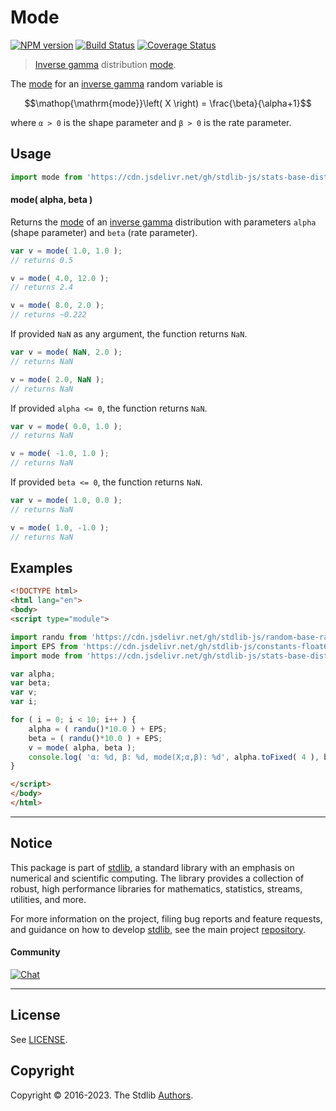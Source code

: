 <!--

@license Apache-2.0

Copyright (c) 2018 The Stdlib Authors.

Licensed under the Apache License, Version 2.0 (the "License");
you may not use this file except in compliance with the License.
You may obtain a copy of the License at

   http://www.apache.org/licenses/LICENSE-2.0

Unless required by applicable law or agreed to in writing, software
distributed under the License is distributed on an "AS IS" BASIS,
WITHOUT WARRANTIES OR CONDITIONS OF ANY KIND, either express or implied.
See the License for the specific language governing permissions and
limitations under the License.

-->

# Mode

[![NPM version][npm-image]][npm-url] [![Build Status][test-image]][test-url] [![Coverage Status][coverage-image]][coverage-url] <!-- [![dependencies][dependencies-image]][dependencies-url] -->

> [Inverse gamma][invgamma-distribution] distribution [mode][mode].

<!-- Section to include introductory text. Make sure to keep an empty line after the intro `section` element and another before the `/section` close. -->

<section class="intro">

The [mode][mode] for an [inverse gamma][invgamma-distribution] random variable is

<!-- <equation class="equation" label="eq:invgamma_mode" align="center" raw="\operatorname{mode}\left( X \right) = \frac{\beta}{\alpha+1}" alt="Mode for an inverse gamma distribution."> -->

```math
\mathop{\mathrm{mode}}\left( X \right) = \frac{\beta}{\alpha+1}
```

<!-- <div class="equation" align="center" data-raw-text="\operatorname{mode}\left( X \right) = \frac{\beta}{\alpha+1}" data-equation="eq:invgamma_mode">
    <img src="https://cdn.jsdelivr.net/gh/stdlib-js/stdlib@51534079fef45e990850102147e8945fb023d1d0/lib/node_modules/@stdlib/stats/base/dists/invgamma/mode/docs/img/equation_invgamma_mode.svg" alt="Mode for an inverse gamma distribution.">
    <br>
</div> -->

<!-- </equation> -->

where `α > 0` is the shape parameter and `β > 0` is the rate parameter.

</section>

<!-- /.intro -->

<!-- Package usage documentation. -->



<section class="usage">

## Usage

```javascript
import mode from 'https://cdn.jsdelivr.net/gh/stdlib-js/stats-base-dists-invgamma-mode@esm/index.mjs';
```

#### mode( alpha, beta )

Returns the [mode][mode] of an [inverse gamma][invgamma-distribution] distribution with parameters `alpha` (shape parameter) and `beta` (rate parameter).

```javascript
var v = mode( 1.0, 1.0 );
// returns 0.5

v = mode( 4.0, 12.0 );
// returns 2.4

v = mode( 8.0, 2.0 );
// returns ~0.222
```

If provided `NaN` as any argument, the function returns `NaN`.

```javascript
var v = mode( NaN, 2.0 );
// returns NaN

v = mode( 2.0, NaN );
// returns NaN
```

If provided `alpha <= 0`, the function returns `NaN`.

```javascript
var v = mode( 0.0, 1.0 );
// returns NaN

v = mode( -1.0, 1.0 );
// returns NaN
```

If provided `beta <= 0`, the function returns `NaN`.

```javascript
var v = mode( 1.0, 0.0 );
// returns NaN

v = mode( 1.0, -1.0 );
// returns NaN
```

</section>

<!-- /.usage -->

<!-- Package usage notes. Make sure to keep an empty line after the `section` element and another before the `/section` close. -->

<section class="notes">

</section>

<!-- /.notes -->

<!-- Package usage examples. -->

<section class="examples">

## Examples

<!-- eslint no-undef: "error" -->

```html
<!DOCTYPE html>
<html lang="en">
<body>
<script type="module">

import randu from 'https://cdn.jsdelivr.net/gh/stdlib-js/random-base-randu@esm/index.mjs';
import EPS from 'https://cdn.jsdelivr.net/gh/stdlib-js/constants-float64-eps@esm/index.mjs';
import mode from 'https://cdn.jsdelivr.net/gh/stdlib-js/stats-base-dists-invgamma-mode@esm/index.mjs';

var alpha;
var beta;
var v;
var i;

for ( i = 0; i < 10; i++ ) {
    alpha = ( randu()*10.0 ) + EPS;
    beta = ( randu()*10.0 ) + EPS;
    v = mode( alpha, beta );
    console.log( 'α: %d, β: %d, mode(X;α,β): %d', alpha.toFixed( 4 ), beta.toFixed( 4 ), v.toFixed( 4 ) );
}

</script>
</body>
</html>
```

</section>

<!-- /.examples -->

<!-- Section to include cited references. If references are included, add a horizontal rule *before* the section. Make sure to keep an empty line after the `section` element and another before the `/section` close. -->

<section class="references">

</section>

<!-- /.references -->

<!-- Section for related `stdlib` packages. Do not manually edit this section, as it is automatically populated. -->

<section class="related">

</section>

<!-- /.related -->

<!-- Section for all links. Make sure to keep an empty line after the `section` element and another before the `/section` close. -->


<section class="main-repo" >

* * *

## Notice

This package is part of [stdlib][stdlib], a standard library with an emphasis on numerical and scientific computing. The library provides a collection of robust, high performance libraries for mathematics, statistics, streams, utilities, and more.

For more information on the project, filing bug reports and feature requests, and guidance on how to develop [stdlib][stdlib], see the main project [repository][stdlib].

#### Community

[![Chat][chat-image]][chat-url]

---

## License

See [LICENSE][stdlib-license].


## Copyright

Copyright &copy; 2016-2023. The Stdlib [Authors][stdlib-authors].

</section>

<!-- /.stdlib -->

<!-- Section for all links. Make sure to keep an empty line after the `section` element and another before the `/section` close. -->

<section class="links">

[npm-image]: http://img.shields.io/npm/v/@stdlib/stats-base-dists-invgamma-mode.svg
[npm-url]: https://npmjs.org/package/@stdlib/stats-base-dists-invgamma-mode

[test-image]: https://github.com/stdlib-js/stats-base-dists-invgamma-mode/actions/workflows/test.yml/badge.svg?branch=main
[test-url]: https://github.com/stdlib-js/stats-base-dists-invgamma-mode/actions/workflows/test.yml?query=branch:main

[coverage-image]: https://img.shields.io/codecov/c/github/stdlib-js/stats-base-dists-invgamma-mode/main.svg
[coverage-url]: https://codecov.io/github/stdlib-js/stats-base-dists-invgamma-mode?branch=main

<!--

[dependencies-image]: https://img.shields.io/david/stdlib-js/stats-base-dists-invgamma-mode.svg
[dependencies-url]: https://david-dm.org/stdlib-js/stats-base-dists-invgamma-mode/main

-->

[chat-image]: https://img.shields.io/gitter/room/stdlib-js/stdlib.svg
[chat-url]: https://app.gitter.im/#/room/#stdlib-js_stdlib:gitter.im

[stdlib]: https://github.com/stdlib-js/stdlib

[stdlib-authors]: https://github.com/stdlib-js/stdlib/graphs/contributors

[umd]: https://github.com/umdjs/umd
[es-module]: https://developer.mozilla.org/en-US/docs/Web/JavaScript/Guide/Modules

[deno-url]: https://github.com/stdlib-js/stats-base-dists-invgamma-mode/tree/deno
[umd-url]: https://github.com/stdlib-js/stats-base-dists-invgamma-mode/tree/umd
[esm-url]: https://github.com/stdlib-js/stats-base-dists-invgamma-mode/tree/esm
[branches-url]: https://github.com/stdlib-js/stats-base-dists-invgamma-mode/blob/main/branches.md

[stdlib-license]: https://raw.githubusercontent.com/stdlib-js/stats-base-dists-invgamma-mode/main/LICENSE

[invgamma-distribution]: https://en.wikipedia.org/wiki/Inverse-gamma_distribution

[mode]: https://en.wikipedia.org/wiki/Mode_%28statistics%29

</section>

<!-- /.links -->
